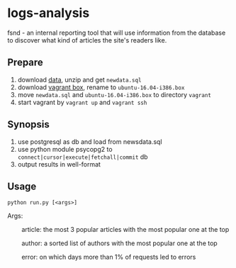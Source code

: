 # logs-analysis
fsnd - an internal reporting tool that will use information from the database to discover what kind of articles the site's readers like.

## Prepare
1. download [data](https://d17h27t6h515a5.cloudfront.net/topher/2016/August/57b5f748_newsdata/newsdata.zip), unzip and get `newdata.sql`
2. download [vagrant box](https://vagrantcloud.com/bento/boxes/ubuntu-16.04-i386/versions/2.3.5/providers/virtualbox.box), rename to `ubuntu-16.04-i386.box`
3. move `newdata.sql` and `ubuntu-16.04-i386.box` to directory `vagrant`
4. start vagrant by `vagrant up` and `vagrant ssh`

## Synopsis
1. use postgresql as db and load from newsdata.sql
2. use python module psycopg2 to `connect|cursor|execute|fetchall|commit` db
3. output results in well-format

## Usage
```
python run.py [<args>]
```

Args:

&emsp;&emsp; article: the most 3 popular articles with the most popular one at the top

&emsp;&emsp; author: a sorted list of authors with the most popular one at the top

&emsp;&emsp; error: on which days more than 1% of requests led to errors
